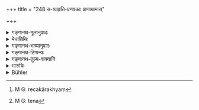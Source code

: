 +++
title = "248 स-व्याहृति-प्रणवकाः प्राणायामास्"

+++

<details><summary>गङ्गानथ-मूलानुवादः</summary>

Sixteen ‘Breath-Suppressions’ with the Vyāhṛtis and the Praṇava, performed daily, purify, in a month, even the ‘murderer of the embryo’ (Brāhmaṇa).—(248)
</details>

<details><summary>मेधातिथिः</summary>

मुखनासिकासंचारी वायुः **प्राणः**, तस्य्**आयामो** निरोधः । स चोभयपथा प्राणप्रवृत्तेर् बहिः क्रमतो ऽपानप्रवृत्तेर् वा यद् रेचकाख्यं[^३८९] प्रसिद्धम् । **व्याहृतयः** सप्त । **प्रणव** ॐकारः । व्याहृतिभिः प्रणवेन च सह **प्राणायांआः** कर्तव्या इति । **षोडशेत्य्** आवृत्तिसंख्यानम् । 


[^३८९]:
     M G: recakārakhyaṃ

- <u>कीदृशः</u> सहभावः । 

- <u>केचिद्</u> आहुः । प्राणायामं कृत्वा व्याहृतिः प्रणवजपः प्रत्यावृत्तिं कर्तव्यः । 

- <u>अन्ये</u> त्व् आहुः । श्वासनिरोधकालेन ध्यातव्याः । 

- <u>किंपरिमाणः</u> प्राणायामानां कालः ।

- <u>यावता</u> नातिमहती श्वासनिरोधनपीडा जायते ।

- कुम्भरेचकपूरकाश् च प्राणायामाः स्मर्यन्ते, न[^३९०] श्वासनिरोधमात्रम् । यथाप्रमाणं नासिद्धेर् इति, असाध्यतयैव परिमाणानाम् ।


[^३९०]:
     M G: tena

- **अपि भ्रूणहनम्** । **अपि**शब्दात् तत्समेषु ॥ ११.२४८ ॥
</details>

<details><summary>गङ्गानथ-भाष्यानुवादः</summary>

‘*Breath*’—is air moving along the mouth and the nostrils,—its ‘*suppression*’ means its *suspension* and it is known as standing for the control of the air moving outwards, as also that proceeding inward.

‘*Vyāhṛtis*’—the seven syllables (‘*bhūḥ*’ and the rest).

‘*Praṇava*’—the syllable ‘*Om*.’

What the verse means is that ‘one shall perform the breath-suppressions with the *Vyāhṛtis* and the *Praṇava*.’

‘*Sixteen*’—is the number of repetitions of the act.

“What sort of association is there (between the breath-suspension and the syllables)?”

Some people say that what is meant is that ‘after each suppression of breath, the Vyāhṛtis and the Praṇava should be repeated.’

Others declare that the syllable should be meditated upon during the time that the breath is suppressed.

“What is the time for each breath-suppression?”

It shall be continued so long as the suppression of breath does not begin to be painful.

‘*Breath-suppression*’ stands for what has been described under the names ‘*Kumbhaka*,’ ‘*Pūraka*’ and ‘*Rechaka*’—and not mere *suspension of breathing*. And for these there can be no restriction as to time.

‘*Even the murderer of the embryo*.’—The term ‘*even*’ is meant to include others also whose sins resemble that of ‘murdering the embryo.’—(248)
</details>

<details><summary>गङ्गानथ-टिप्पन्यः</summary>

This verse is quoted in *Mitākṣarā* (3.302), which adds that this refers
to cases where the penetint is unable to give cows;—and in *Aparārka*
(p. 44 and p. 1216), which adds that this is destructive of all heinous
offences; and declares that what is here expressly stated implies also
such observances as celibacy, truthfulness, sleeping on the ground,
eating only *haviṣya* food and so forth.
</details>

<details><summary>गङ्गानथ-तुल्य-वाक्यानि</summary>

*Baudhāyana* (4.1.29).—‘Sixteen breath-suspensions, accompanied by the
*Vyāhṛtis* and by the syllable *Om*, repeated daily, purify, after a
month, even the slayer of a learned Brāhmaṇa.’

*Vaśiṣṭha* (26.4).—(Same as above.)

*Viṣṇu* (55.2).—‘The killer of Brāhmaṇa is purified, if, having
approached a river, he suspends his breath sixteen times and takes only
one meal of sacrificial food, each day, for a month.’
</details>

<details><summary>भारुचिः</summary>

ब्रह्महत्यायाम् अभिधाय, रहस्यं सुरापस्येदानीम् आह ॥ ११.२४५ ॥
</details>

<details><summary>Bühler</summary>

249	Sixteen suppressions of the breath (Pranayama) accompanied by (the recitation of) the Vyahritis and of the syllable Om, purify, if they are repeated daily, after a month even the murderer of a learned Brahmana.
</details>
